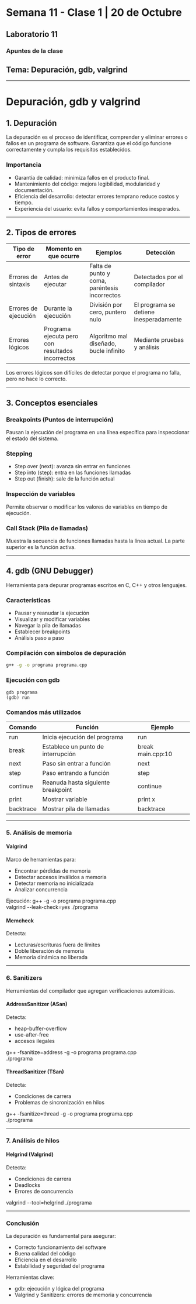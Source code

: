 # Semana 11 - Clase 1 | 20 de Octubre  
## Laboratorio 11  
### Apuntes de la clase 
## Tema: Depuración, gdb, valgrind

---

# Depuración, gdb y valgrind

## 1. Depuración

La depuración es el proceso de identificar, comprender y eliminar errores o fallos en un programa de software. Garantiza que el código funcione correctamente y cumpla los requisitos establecidos.

### Importancia
- Garantía de calidad: minimiza fallos en el producto final.
- Mantenimiento del código: mejora legibilidad, modularidad y documentación.
- Eficiencia del desarrollo: detectar errores temprano reduce costos y tiempo.
- Experiencia del usuario: evita fallos y comportamientos inesperados.

---

## 2. Tipos de errores

| Tipo de error | Momento en que ocurre | Ejemplos | Detección |
|--------------|----------------------|----------|-----------|
| Errores de sintaxis | Antes de ejecutar | Falta de punto y coma, paréntesis incorrectos | Detectados por el compilador |
| Errores de ejecución | Durante la ejecución | División por cero, puntero nulo | El programa se detiene inesperadamente |
| Errores lógicos | Programa ejecuta pero con resultados incorrectos | Algoritmo mal diseñado, bucle infinito | Mediante pruebas y análisis |

Los errores lógicos son difíciles de detectar porque el programa no falla, pero no hace lo correcto.

---

## 3. Conceptos esenciales

### Breakpoints (Puntos de interrupción)
Pausan la ejecución del programa en una línea específica para inspeccionar el estado del sistema.

### Stepping
- Step over (next): avanza sin entrar en funciones
- Step into (step): entra en las funciones llamadas
- Step out (finish): sale de la función actual

### Inspección de variables
Permite observar o modificar los valores de variables en tiempo de ejecución.

### Call Stack (Pila de llamadas)
Muestra la secuencia de funciones llamadas hasta la línea actual. La parte superior es la función activa.

---

## 4. gdb (GNU Debugger)

Herramienta para depurar programas escritos en C, C++ y otros lenguajes.

### Características
- Pausar y reanudar la ejecución
- Visualizar y modificar variables
- Navegar la pila de llamadas
- Establecer breakpoints
- Análisis paso a paso

### Compilación con símbolos de depuración
```bash
g++ -g -o programa programa.cpp
```

### Ejecución con gdb
```
gdb programa
(gdb) run

```
### Comandos más utilizados

| Comando | Función | Ejemplo |
|--------|---------|---------|
| run | Inicia ejecución del programa | run |
| break | Establece un punto de interrupción | break main.cpp:10 |
| next | Paso sin entrar a función | next |
| step | Paso entrando a función | step |
| continue | Reanuda hasta siguiente breakpoint | continue |
| print | Mostrar variable | print x |
| backtrace | Mostrar pila de llamadas | backtrace |

---

### 5. Análisis de memoria

#### Valgrind
Marco de herramientas para:
- Encontrar pérdidas de memoria
- Detectar accesos inválidos a memoria
- Detectar memoria no inicializada
- Analizar concurrencia

Ejecución:
g++ -g -o programa programa.cpp  
valgrind --leak-check=yes ./programa

#### Memcheck
Detecta:
- Lecturas/escrituras fuera de límites
- Doble liberación de memoria
- Memoria dinámica no liberada

---

### 6. Sanitizers

Herramientas del compilador que agregan verificaciones automáticas.

#### AddressSanitizer (ASan)
Detecta:
- heap-buffer-overflow
- use-after-free
- accesos ilegales

g++ -fsanitize=address -g -o programa programa.cpp  
./programa

#### ThreadSanitizer (TSan)
Detecta:
- Condiciones de carrera
- Problemas de sincronización en hilos

g++ -fsanitize=thread -g -o programa programa.cpp  
./programa

---

### 7. Análisis de hilos

#### Helgrind (Valgrind)
Detecta:
- Condiciones de carrera
- Deadlocks
- Errores de concurrencia

valgrind --tool=helgrind ./programa

---

### Conclusión

La depuración es fundamental para asegurar:
- Correcto funcionamiento del software
- Buena calidad del código
- Eficiencia en el desarrollo
- Estabilidad y seguridad del programa

Herramientas clave:
- gdb: ejecución y lógica del programa
- Valgrind y Sanitizers: errores de memoria y concurrencia
